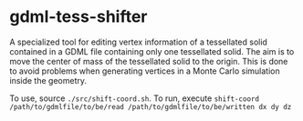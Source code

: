 # gdml-tess-shifter

A specialized tool for editing vertex information of a tessellated solid contained in a GDML file containing only one tessellated solid.
The aim is to move the center of mass of the tessellated solid to the origin. This is done to avoid problems when generating vertices
in a Monte Carlo simulation inside the geometry.

To use, source `./src/shift-coord.sh`.
To run, execute `shift-coord /path/to/gdmlfile/to/be/read /path/to/gdmlfile/to/be/written dx dy dz`
